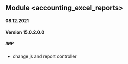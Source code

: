 ## Module <accounting_excel_reports>

#### 08.12.2021
#### Version 15.0.2.0.0
##### IMP
- change js and report controller

